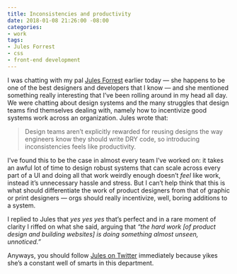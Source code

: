 ```yaml
---
title: Inconsistencies and productivity
date: 2018-01-08 21:26:00 -08:00
categories:
- work
tags:
- Jules Forrest
- css
- front-end development
---
```


I was chatting with my pal [Jules Forrest](https://julesforrest.com/) earlier today — she happens to be one of the best designers and developers that I know — and she mentioned something really interesting that I’ve been rolling around in my head all day. We were chatting about design systems and the many struggles that design teams find themselves dealing with, namely how to incentivize good systems work across an organization. Jules wrote that:

> Design teams aren’t explicitly rewarded for reusing designs the way engineers know they should write DRY code, so introducing inconsistencies feels like productivity.

I’ve found this to be the case in almost every team I’ve worked on: it takes an awful lot of time to design robust systems that can scale across every part of a UI and doing all that work weirdly enough doesn’t *feel* like work, instead it’s unnecessary hassle and stress. But I can’t help think that this is what should differentiate the work of product designers from that of graphic or print designers —
 orgs should really incentivize, well, boring additions to a system. 

I replied to Jules that *yes yes yes* that’s perfect and in a rare moment of clarity I riffed on what she said, arguing that *“the hard work [of product design and building websites] is doing something almost unseen, unnoticed.”* 

Anyways, you should follow [Jules on Twitter](https://twitter.com/julesforrest) immediately because yikes she’s a constant well of smarts in this department.
